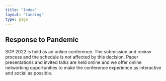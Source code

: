 ```yaml
---
title: "Index"
layout: "landing"
type: page
---
```


## Response to Pandemic

SGP 2022 is held as an online conference. The submission and review process and the schedule is not affected by this decision. Paper presentations and invited talks are held online and we offer online networking opportunities to make the conference experience as interactive and social as possible. 
